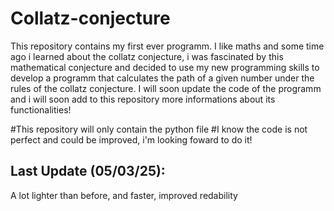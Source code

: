 # Collatz-conjecture
This repository contains my first ever programm. 
I like maths and some time ago i learned about the collatz conjecture,
i was fascinated by this mathematical conjecture and decided to use my new programming skills to develop a programm that calculates the path of a given number under the rules of the collatz conjecture. I will soon update the code of the programm and i will soon add to this repository more informations about its functionalities!

#This repository will only contain the python file
#I know the code is not perfect and could be improved, i'm looking foward to do it!


## Last Update (05/03/25):
A lot lighter than before, and faster, improved redability
